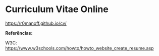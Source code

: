 # Curriculum Vitae Online

https://r0manoff.github.io/cv/


**Referências:**

W3C: https://www.w3schools.com/howto/howto_website_create_resume.asp



